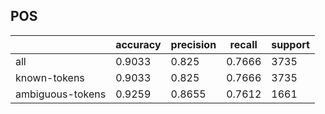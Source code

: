 
## POS

|                  | accuracy | precision | recall | support |
|------------------|----------|-----------|--------|---------|
| all              | 0.9033   | 0.825     | 0.7666 | 3735    |
| known-tokens     | 0.9033   | 0.825     | 0.7666 | 3735    |
| ambiguous-tokens | 0.9259   | 0.8655    | 0.7612 | 1661    |


